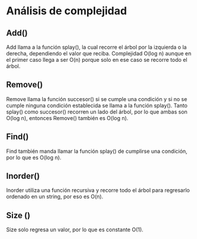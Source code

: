 # Análisis de complejidad
## Add()
Add llama a la función splay(), la cual recorre el árbol por la izquierda o la derecha, dependiendo el valor que reciba. Complejidad O(log n) aunque en el primer caso llega a ser O(n) porque solo en ese caso se recorre todo el árbol.
## Remove()
Remove llama la función succesor() si se cumple una condición y si no se cumple ninguna condición establecida se llama a la función splay(). Tanto splay() como succesor() recorren un lado del árbol, por lo que ambas son O(log n), entonces Remove() también es O(log n).
## Find()
Find también manda llamar la función splay() de cumplirse una condición, por lo que es O(log n).
## Inorder()
Inorder utiliza una función recursiva y recorre todo el árbol para regresarlo ordenado en un string, por eso es O(n).
## Size ()
Size solo regresa un valor, por lo que es constante O(1).
